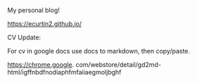 My personal blog!


https://ecurtin2.github.io/


CV Update:

For cv in google docs use docs to markdown, then copy/paste.

https://chrome.google.
com/webstore/detail/gd2md-html/igffnbdfnodiaphfmfaiiaegmoljbghf